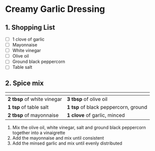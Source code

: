 # Creamy Garlic Dressing

## 1. Shopping List
- [ ] 1 clove of garlic
- [ ] Mayonnaise
- [ ] White vinegar
- [ ] Olive oil
- [ ] Ground black peppercorn
- [ ] Table salt

## 2. Spice mix
|<!-- -->|<!-- -->|
|---|---|
| **2 tbsp** of white vinegar | **3 tbsp** of olive oil |
| **1 tsp** of table salt | **1 tsp** of black peppercorn, ground|
| **2 tbsp** of mayonnaise | **1 clove** of garlic, minced

1. Mix the olive oil, white vinegar, salt and ground black peppercorn together into a vinaigrette
2. Add the mayonnaise and mix until consistent
3. Add the minsed garlic and mix until evenly distributed
